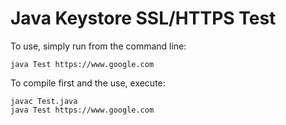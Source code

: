 Java Keystore SSL/HTTPS Test
====================

To use, simply run from the command line:

`java Test https://www.google.com`

To compile first and the use, execute:

```
javac Test.java 
java Test https://www.google.com
```
 